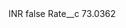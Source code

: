 <?xml version="1.0" encoding="UTF-8"?>
<CustomMetadata xmlns="http://soap.sforce.com/2006/04/metadata" xmlns:xsi="http://www.w3.org/2001/XMLSchema-instance" xmlns:xsd="http://www.w3.org/2001/XMLSchema">
    <label>INR</label>
    <protected>false</protected>
    <values>
        <field>Rate__c</field>
        <value xsi:type="xsd:double">73.0362</value>
    </values>
</CustomMetadata>
